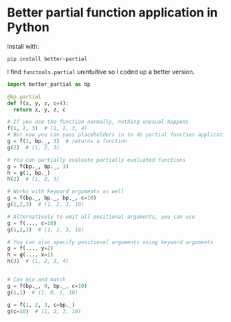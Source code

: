 # Better partial function application in Python

Install with:

```
pip install better-partial
```

I find `functools.partial` unintuitive so I coded up a better version.

```python
import better_partial as bp

@bp.partial
def f(x, y, z, c=4):
  return x, y, z, c

# If you use the function normally, nothing unusual happens
f(1, 2, 3)  # (1, 2, 3, 4)
# But now you can pass placeholders in to do partial function application!
g = f(1, bp._, 3)  # returns a function
g(2)  # (1, 2, 3)

# You can partially evaluate partially evaluated functions
g = f(bp._, bp._, 3)
h = g(1, bp._)
h(2)  # (1, 2, 3)

# Works with keyword arguments as well
g = f(bp._, bp._, bp._, c=10)
g(1,2,3)  # (1, 2, 3, 10)

# Alternatively to omit all positional arguments, you can use
g = f(..., c=10)
g(1,2,3)  # (1, 2, 3, 10)

# You can also specify positional arguments using keyword arguments
g = f(..., y=2)
h = g(..., x=1)
h(3)  # (1, 2, 3, 4)


# Can mix and match
g = f(bp._, 0, bp._, c=10)
g(1,1)  # (1, 0, 1, 10)

g = f(1, 2, 3, c=bp._)
g(c=10)  # (1, 2, 3, 10)
```
